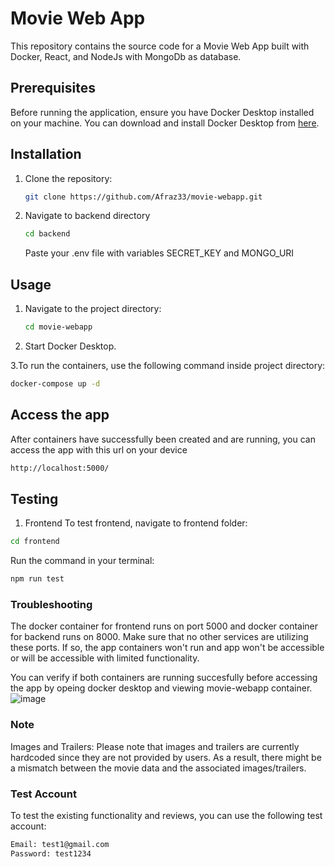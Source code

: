 # Movie Web App

This repository contains the source code for a Movie Web App built with Docker, React, and NodeJs with MongoDb as database.

## Prerequisites

Before running the application, ensure you have Docker Desktop installed on your machine. You can download and install Docker Desktop from [here](https://www.docker.com/products/docker-desktop).


## Installation

1. Clone the repository:

    ```bash
    git clone https://github.com/Afraz33/movie-webapp.git
    ```
2. Navigate to backend directory 
     ```bash
    cd backend
    ```
    Paste your .env file with variables SECRET_KEY and MONGO_URI
   


## Usage
1. Navigate to the project directory:

    ```bash
    cd movie-webapp
    ```

2. Start Docker Desktop.

3.To run the containers, use the following command inside project directory:

```bash
docker-compose up -d
```

## Access the app
After containers have successfully been created and are running, you can access the app with this url on your device
```bash
http://localhost:5000/
```

## Testing
1. Frontend
To test frontend, navigate to frontend folder:
```bash
cd frontend
```
Run the command in your terminal:
```bash
npm run test
```

### Troubleshooting
The docker container for frontend runs on port 5000 and docker container for backend runs on 8000. Make sure that no other services are utilizing these ports. If so, the app containers won't run and app won't be accessible or will be accessible with limited functionality.

You can verify if both containers are running succesfully before accessing the app by opeing docker desktop and viewing movie-webapp container. 
![image](https://github.com/Afraz33/movie-webapp/assets/95544278/d07533ca-074a-4e78-af32-47dd58ad382f)


### Note

Images and Trailers: Please note that images and trailers are currently hardcoded since they are not provided by users. As a result, there might be a mismatch between the movie data and the associated images/trailers.

### Test Account
To test the existing functionality and reviews, you can use the following test account:

```bash
Email: test1@gmail.com
Password: test1234
```

